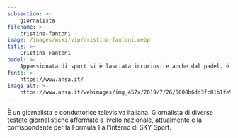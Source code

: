 ```yaml
---
subsection: >-
    giornalista
filename: >-
    cristina-fantoni
image: /images/wiki/vip/cristina-fantoni.webp
title: >-
    Cristina Fantoni
padel: >-
    Appassionata di sport si è lasciata incuriosire anche dal padel. è stata testimonial di alcuni eventi solidali, sostenuti da molti altri personaggi famosi.
fonte: >-
    https://www.ansa.it/
image_alt: >-
    https://www.ansa.it/webimages/img_457x/2019/7/26/5600b6dd3fc81b1fe9748d2a3d10f7f3.jpg
---
```

È un giornalista e conduttorice televisiva italiana. Giornalista di diverse testate giornalistiche affermate a livello nazionale, attualmente è la corrispondente per la Formula 1 all'interno di SKY Sport.